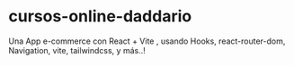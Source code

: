 # cursos-online-daddario
Una App e-commerce con React + Vite , usando Hooks, react-router-dom, Navigation, vite, tailwindcss, y más..!
